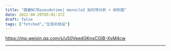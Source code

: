 ```yaml
---
title: "跟着NC学pseudotime| monocle2 拟时序分析 + 树形图"
date: 2022-08-20T05:01:37Z
draft: false
tags: ["fetched","生信补给站"]
---
```


https://mp.weixin.qq.com/s/u50VeedGKnsCGIB-XsM4cw

---

